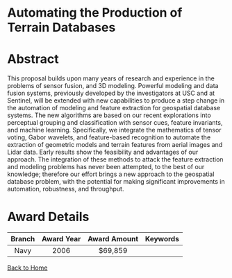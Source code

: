 
Automating the Production of Terrain Databases
==============================================

# Abstract


This proposal builds upon many years of research and experience in the problems of sensor fusion, and 3D modeling.  Powerful modeling and data fusion systems, previously developed by the investigators at USC and at Sentinel, will be extended with new capabilities to produce a step change in the automation of modeling and feature extraction for geospatial database systems.  The new algorithms are based on our recent explorations into perceptual grouping and classification with sensor cues, feature invariants, and machine learning.  Specifically, we integrate the mathematics of tensor voting, Gabor wavelets, and feature-based recognition to automate the extraction of geometric models and terrain features from aerial images and Lidar data.  Early results show the feasibility and advantages of our approach.  The integration of these methods to attack the feature extraction and modeling problems has never been attempted, to the best of our knowledge; therefore our effort brings a new approach to the geospatial database problem, with the potential for making significant improvements in automation, robustness, and throughput.  

# Award Details

|Branch|Award Year|Award Amount|Keywords|
| :---: | :---: | :---: | :---: |
|Navy|2006|$69,859||
  
  


[Back to Home](https://github.com/chrischow/dod_sbir_awards/Reports/DJ/#1872)
